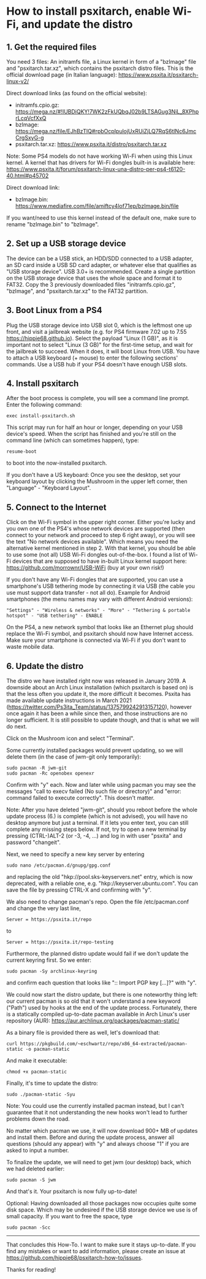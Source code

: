 # How to install psxitarch, enable Wi-Fi, and update the distro

## 1. Get the required files
You need 3 files: An initramfs file, a Linux kernel in form of a "bzImage" file and "psxitarch.tar.xz", which contains the psxitarch distro files. This is the official download page (in Italian language): https://www.psxita.it/psxitarch-linux-v2/

Direct download links (as found on the official website):
- initramfs.cpio.gz: https://mega.nz/#!IUBDiQKY!7WK2zFkUQbqJ02b9LTSAGug3NiL_8XPhprLcqVcfXxQ
- bzImage: https://mega.nz/file/EJhBzTIQ#rpbOcpIpulojUxRUiZjLQ7RqS6tlNc6JmcCrgSxyG-g
- psxitarch.tar.xz: https://www.psxita.it/distro/psxitarch.tar.xz

Note: Some PS4 models do not have working Wi-Fi when using this Linux kernel. A kernel that has drivers for Wi-Fi dongles built-in is available here: https://www.psxita.it/forum/psxitarch-linux-una-distro-per-ps4-t6120-40.html#p45702

Direct download link:
- bzImage.bin: https://www.mediafire.com/file/amiftcy4lof71ep/bzImage.bin/file

If you want/need to use this kernel instead of the default one, make sure to rename "bzImage.bin" to "bzImage".

## 2. Set up a USB storage device
The device can be a USB stick, an HDD/SDD connected to a USB adapter, an SD card inside a USB SD card adapter, or whatever else that qualifies as "USB storage device". USB 3.0+ is recommended.
Create a single partition on the USB storage device that uses the whole space and format it to FAT32.
Copy the 3 previously downloaded files "initramfs.cpio.gz", "bzImage", and "psxitarch.tar.xz" to the FAT32 partition.

## 3. Boot Linux from a PS4
Plug the USB storage device into USB slot 0, which is the leftmost one up front, and visit a jailbreak website (e.g. for PS4 firmware 7.02 up to 7.55 https://hippie68.github.io). Select the payload "Linux (1 GB)", as it is important not to select "Linux (3 GB)" for the first-time setup, and wait for the jailbreak to succeed. When it does, it will boot Linux from USB.
You have to attach a USB keyboard (+ mouse) to enter the following sections' commands. Use a USB hub if your PS4 doesn't have enough USB slots.

## 4. Install psxitarch
After the boot process is complete, you will see a command line prompt. Enter the following command:
    
    exec install-psxitarch.sh

This script may run for half an hour or longer, depending on your USB device's speed. When the script has finished and you're still on the command line (which can sometimes happen), type:

    resume-boot
   
to boot into the now-installed psxitarch.

If you don't have a US keyboard: Once you see the desktop, set your keyboard layout by clicking the Mushroom in the upper left corner, then "Language" - "Keyboard Layout".

## 5. Connect to the Internet
Click on the Wi-Fi symbol in the upper right corner. Either you're lucky and you own one of the PS4's whose network devices are supported (then connect to your network and proceed to step 6 right away), or you will see the text "No network devices available". Which means you need the alternative kernel mentioned in step 2. With that kernel, you should be able to use some (not all) USB Wi-Fi dongles out-of-the-box. I found a list of Wi-Fi devices that are supposed to have in-built Linux kernel support here: https://github.com/morrownr/USB-WiFi (buy at your own risk!)

If you don't have any Wi-Fi dongles that are supported, you can use a smartphone's USB tethering mode by connecting it via USB (the cable you use must support data transfer - not all do).
Example for Android smartphones (the menu names may vary with different Android versions):

    "Settings" - "Wireless & networks" - "More" - "Tethering & portable hotspot" - "USB tethering" - ENABLE
    
On the PS4, a new network symbol that looks like an Ethernet plug should replace the Wi-Fi symbol, and psxitarch should now have Internet access. Make sure your smartphone is connected via Wi-Fi if you don't want to waste mobile data.

## 6. Update the distro
The distro we have installed right now was released in January 2019. A downside about an Arch Linux installation (which psxitarch is based on) is that the less often you update it, the more difficult it becomes. Psxita has made available update instructions in March 2021 (https://twitter.com/Ps3ita_Team/status/1375799242913157120), however once again it has been a while since then, and those instructions are no longer sufficient. It is still possible to update though, and that is what we will do next.

Click on the Mushroom icon and select "Terminal".

Some currently installed packages would prevent updating, so we will delete them (in the case of jwm-git only temporarily):

    sudo pacman -R jwm-git
    sudo pacman -Rc openobex openexr
    
Confirm with "y" each.
Now and later while using pacman you may see the messages "call to execv failed (No such file or directory)" and "error: command failed to execute correctly". This doesn't matter.

Note: After you have deleted "jwm-git", should you reboot before the whole update process (6.) is complete (which is not advised), you will have no desktop anymore but just a terminal. If it lets you enter text, you can still complete any missing steps below. If not, try to open a new terminal by pressing (CTRL-)ALT-2 (or -3, -4, ...) and log in with user "psxita" and password "changeit".

Next, we need to specify a new key server by entering

    sudo nano /etc/pacman.d/gnupg/gpg.conf

and replacing the old "hkp://pool.sks-keyservers.net" entry, which is now deprecated, with a reliable one, e.g. "hkp://keyserver.ubuntu.com". You can save the file by pressing CTRL-X and confirming with "y".

We also need to change pacman's repo. Open the file /etc/pacman.conf and change the very last line,

    Server = https://psxita.it/repo

to

    Server = https://psxita.it/repo-testing
    
Furthermore, the planned distro update would fail if we don't update the current keyring first. So we enter:

    sudo pacman -Sy archlinux-keyring
    
and confirm each question that looks like ":: Import PGP key [...]?" with "y".

We could now start the distro update, but there is one noteworthy thing left: our current pacman is so old that it won't understand a new keyword ("Path") used by hooks at the end of the update process. Fortunately, there is a statically compiled up-to-date pacman available in Arch Linux's user repository (AUR): https://aur.archlinux.org/packages/pacman-static/

As a binary file is provided there as well, let's download that:

    curl https://pkgbuild.com/~eschwartz/repo/x86_64-extracted/pacman-static -o pacman-static

And make it executable:

    chmod +x pacman-static

Finally, it's time to update the distro:
    
    sudo ./pacman-static -Syu

Note: You could use the currently installed pacman instead, but I can't guarantee that it not understanding the new hooks won't lead to further problems down the road.

No matter which pacman we use, it will now download 900+ MB of updates and install them.
Before and during the update process, answer all questions (should any appear) with "y" and always choose "1" if you are asked to input a number.

To finalize the update, we will need to get jwm (our desktop) back, which we had deleted earlier:

    sudo pacman -S jwm

And that's it. Your psxitarch is now fully up-to-date!

Optional: Having downloaded all those packages now occupies quite some disk space. Which may be undesired if the USB storage device we use is of small capacity. If you want to free the space, type

    sudo pacman -Scc

___

That concludes this How-To. I want to make sure it stays up-to-date. If you find any mistakes or want to add information, please create an issue at https://github.com/hippie68/psxitarch-how-to/issues.

Thanks for reading!
